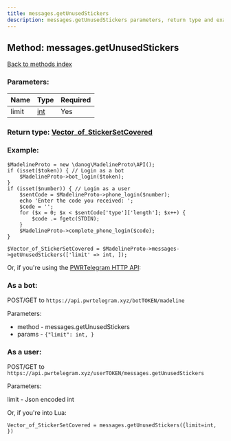 ```yaml
---
title: messages.getUnusedStickers
description: messages.getUnusedStickers parameters, return type and example
---
```

## Method: messages.getUnusedStickers  
[Back to methods index](index.md)


### Parameters:

| Name     |    Type       | Required |
|----------|---------------|----------|
|limit|[int](../types/int.md) | Yes|


### Return type: [Vector\_of\_StickerSetCovered](../types/StickerSetCovered.md)

### Example:


```
$MadelineProto = new \danog\MadelineProto\API();
if (isset($token)) { // Login as a bot
    $MadelineProto->bot_login($token);
}
if (isset($number)) { // Login as a user
    $sentCode = $MadelineProto->phone_login($number);
    echo 'Enter the code you received: ';
    $code = '';
    for ($x = 0; $x < $sentCode['type']['length']; $x++) {
        $code .= fgetc(STDIN);
    }
    $MadelineProto->complete_phone_login($code);
}

$Vector_of_StickerSetCovered = $MadelineProto->messages->getUnusedStickers(['limit' => int, ]);
```

Or, if you're using the [PWRTelegram HTTP API](https://pwrtelegram.xyz):

### As a bot:

POST/GET to `https://api.pwrtelegram.xyz/botTOKEN/madeline`

Parameters:

* method - messages.getUnusedStickers
* params - `{"limit": int, }`



### As a user:

POST/GET to `https://api.pwrtelegram.xyz/userTOKEN/messages.getUnusedStickers`

Parameters:

limit - Json encoded int




Or, if you're into Lua:

```
Vector_of_StickerSetCovered = messages.getUnusedStickers({limit=int, })
```


